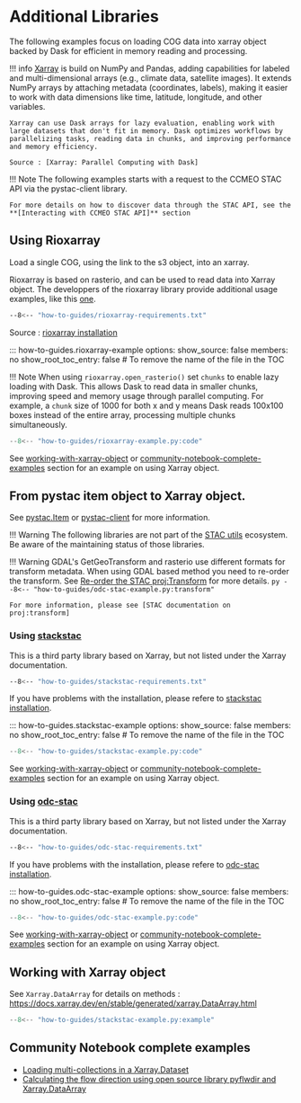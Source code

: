 # Additional Libraries

The following examples focus on loading COG data into xarray object backed by Dask for efficient in memory reading and processing. 

!!! info
    [Xarray] is build on NumPy and Pandas, adding capabilities for labeled and multi-dimensional arrays (e.g., climate data, satellite images). It extends NumPy arrays by attaching metadata (coordinates, labels), making it easier to work with data dimensions like time, latitude, longitude, and other variables.

    Xarray can use Dask arrays for lazy evaluation, enabling work with large datasets that don't fit in memory. Dask optimizes workflows by parallelizing tasks, reading data in chunks, and improving performance and memory efficiency.

    Source : [Xarray: Parallel Computing with Dask] 

!!! Note
    The following examples starts with a request to the CCMEO STAC API via the pystac-client library.  

    For more details on how to discover data through the STAC API, see the **[Interacting with CCMEO STAC API]** section

## Using Rioxarray

Load a single COG, using the link to the s3 object, into an xarray.

Rioxarray is based on rasterio, and can be used to read data into Xarray object. The developpers of the rioxarray library provide additional usage examples, like this [one](https://corteva.github.io/rioxarray/stable/examples/read-locks.html).

``` sh
--8<-- "how-to-guides/rioxarray-requirements.txt"
```
Source :  [rioxarray installation]

::: how-to-guides.rioxarray-example
    options:
        show_source: false
        members: no
        show_root_toc_entry: false # To remove the name of the file in the TOC

!!! Note 
    When using `rioxarray.open_rasterio()` set `chunks` to enable lazy loading with Dask. This allows Dask to read data in smaller chunks, improving speed and memory usage through parallel computing. For example, a `chunk` size of 1000 for both x and y means Dask reads 100x100 boxes instead of the entire array, processing multiple chunks simultaneously.

``` py linenums="1" hl_lines="20-23"
--8<-- "how-to-guides/rioxarray-example.py:code"
```
See [working-with-xarray-object] or [community-notebook-complete-examples] section for an example on using Xarray object.

## From pystac item object to Xarray object. 

See [pystac.Item] or [pystac-client] for more information.

!!! Warning
    The following libraries are not part of the [STAC utils] ecosystem. Be aware of the maintaining status of those libraries.

!!! Warning
    GDAL's GetGeoTransform and rasterio use different formats for transform metadata. When using GDAL based method you need to re-order the transform. 
    See [Re-order the STAC proj:Transform] for more details.
    ``` py
    --8<-- "how-to-guides/odc-stac-example.py:transform"
    ```
        
    For more information, please see [STAC documentation on proj:transform]

### Using [stackstac]

This is a third party library based on Xarray, but not listed under the Xarray documentation. 

``` sh
--8<-- "how-to-guides/stackstac-requirements.txt"
```
If you have problems with the installation, please refere to [stackstac installation].

<!-- START: Read with stackstac-stac -->
::: how-to-guides.stackstac-example
    options:
        show_source: false
        members: no
        show_root_toc_entry: false # To remove the name of the file in the TOC

``` py linenums="1" hl_lines="36-41"
--8<-- "how-to-guides/stackstac-example.py:code"
```

See [working-with-xarray-object] or [community-notebook-complete-examples] section for an example on using Xarray object.
### Using [odc-stac]

This is a third party library based on Xarray, but not listed under the Xarray documentation. 

``` sh
--8<-- "how-to-guides/odc-stac-requirements.txt"
```
If you have problems with the installation, please refere to [odc-stac installation].

<!-- START: Read with odc-stac -->
::: how-to-guides.odc-stac-example
    options:
        show_source: false
        members: no
        show_root_toc_entry: false # To remove the name of the file in the TOC

``` py linenums="1" hl_lines="38-41"
--8<-- "how-to-guides/odc-stac-example.py:code"
```
See [working-with-xarray-object] or [community-notebook-complete-examples] section for an example on using Xarray object.

## Working with Xarray object
See `Xarray.DataArray` for details on methods : <https://docs.xarray.dev/en/stable/generated/xarray.DataArray.html>
``` py linenums="1"
--8<-- "how-to-guides/stackstac-example.py:example"
```
## Community Notebook complete examples

- [Loading multi-collections in a Xarray.Dataset]
- [Calculating the flow direction using open source library pyflwdir and Xarray.DataArray]

[Access COG data using rioxarray]: example-cogs.md/#using-rioxarray
[Xarray]: https://docs.xarray.dev/en/stable/
[Xarray: Parallel Computing with Dask]: https://docs.xarray.dev/en/stable/user-guide/dask.html
[STAC documentation on proj:transform]:  https://github.com/stac-extensions/projection?tab=readme-ov-file#projtransform
[Re-order the STAC proj:Transform]: reorder-transform-example.md
[odc-stac installation]: https://odc-stac.readthedocs.io/en/latest/intro.html#installation
[stackstac installation]: https://stackstac.readthedocs.io/en/latest/#installation
[STAC utils]: https://github.com/stac-utils
[pystac-client]: https://pystac-client.readthedocs.io/en/stable/
[pystac.Item]: https://pystac.readthedocs.io/en/latest/api/pystac.html#item
[stackstac]: https://stackstac.readthedocs.io/en/latest/
[odc-stac]: https://odc-stac.readthedocs.io/en/latest/
[rioxarray installation]: https://corteva.github.io/rioxarray/stable/installation.html
[rioxarray]: https://corteva.github.io/rioxarray/stable/index.html
[Xarray]: https://docs.xarray.dev/en/stable/
[Xarray: Parallel Computing with Dask]: https://docs.xarray.dev/en/stable/user-guide/dask.html
[Interacting with CCMEO STAC API]: pystac-client.md
[working-with-xarray-object]: #working-with-xarray-object
[community-notebook-complete-examples]: #community-notebook-complete-examples
<!-- TODO : Find a better way to link those jupyternotebooks... -->
[Loading multi-collections in a Xarray.Dataset]: https://github.com/charlottecrevier/how-to/blob/cebcb055e8e57b768df20577ca5ea7f34c367c0c/how-to-guides/notebook/multi-collection-example.ipynb
[Calculating the flow direction using open source library pyflwdir and Xarray.DataArray]: https://github.com/charlottecrevier/how-to/blob/cebcb055e8e57b768df20577ca5ea7f34c367c0c/how-to-guides/notebook/pyflwdir-example.ipynb